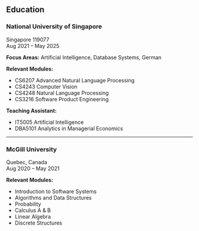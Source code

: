 ## Education

### National University of Singapore

Singapore 119077  
Aug 2021 – May 2025

**Focus Areas:** Artificial Intelligence, Database Systems, German

**Relevant Modules:**

- CS6207 Advanced Natural Language Processing
- CS4243 Computer Vision
- CS4248 Natural Language Processing
- CS3216 Software Product Engineering

**Teaching Assistant:**

- IT5005 Artificial Intelligence
- DBA5101 Analytics in Managerial Economics

---

### McGill University

Quebec, Canada  
Aug 2020 – May 2021

**Relevant Modules:**

- Introduction to Software Systems
- Algorithms and Data Structures
- Probability
- Calculus A & B
- Linear Algebra
- Discrete Structures
